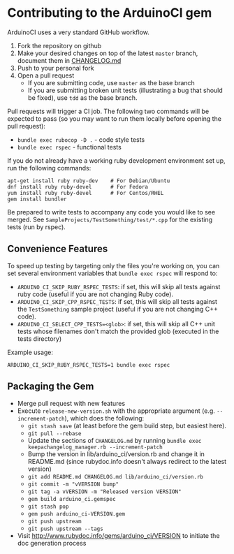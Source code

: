 # Contributing to the ArduinoCI gem

ArduinoCI uses a very standard GitHub workflow.

1. Fork the repository on github
2. Make your desired changes on top of the latest `master` branch, document them in [CHANGELOG.md](CHANGELOG.md)
3. Push to your personal fork
4. Open a pull request
    * If you are submitting code, use `master` as the base branch
    * If you are submitting broken unit tests (illustrating a bug that should be fixed), use `tdd` as the base branch.

Pull requests will trigger a CI job.  The following two commands will be expected to pass (so you may want to run them locally before opening the pull request):

 * `bundle exec rubocop -D .` - code style tests
 * `bundle exec rspec` - functional tests

 If you do not already have a working ruby development environment set up, run the following commands:

```shell
apt-get install ruby ruby-dev    # For Debian/Ubuntu
dnf install ruby ruby-devel      # For Fedora
yum install ruby ruby-devel      # For Centos/RHEL
gem install bundler
```

Be prepared to write tests to accompany any code you would like to see merged.
See `SampleProjects/TestSomething/test/*.cpp` for the existing tests (run by rspec).


## Convenience Features

To speed up testing by targeting only the files you're working on, you can set several environment variables that `bundle exec rspec` will respond to:

* `ARDUINO_CI_SKIP_RUBY_RSPEC_TESTS`: if set, this will skip all tests against ruby code (useful if you are not changing Ruby code).
* `ARDUINO_CI_SKIP_CPP_RSPEC_TESTS`: if set, this will skip all tests against the `TestSomething` sample project (useful if you are not changing C++ code).
* `ARDUINO_CI_SELECT_CPP_TESTS=<glob>`: if set, this will skip all C++ unit tests whose filenames don't match the provided glob (executed in the tests directory)

Example usage:

```shell
ARDUINO_CI_SKIP_RUBY_RSPEC_TESTS=1 bundle exec rspec
```


## Packaging the Gem

* Merge pull request with new features
* Execute `release-new-version.sh` with the appropriate argument (e.g. `--increment-patch`), which does the following:
    * `git stash save` (at least before the gem build step, but easiest here).
    * `git pull --rebase`
    * Update the sections of `CHANGELOG.md` by running `bundle exec keepachangelog_manager.rb --increment-patch`
    * Bump the version in lib/arduino_ci/version.rb and change it in README.md (since rubydoc.info doesn't always redirect to the latest version)
    * `git add README.md CHANGELOG.md lib/arduino_ci/version.rb`
    * `git commit -m "vVERSION bump"`
    * `git tag -a vVERSION -m "Released version VERSION"`
    * `gem build arduino_ci.gemspec`
    * `git stash pop`
    * `gem push arduino_ci-VERSION.gem`
    * `git push upstream`
    * `git push upstream --tags`
* Visit http://www.rubydoc.info/gems/arduino_ci/VERSION to initiate the doc generation process

